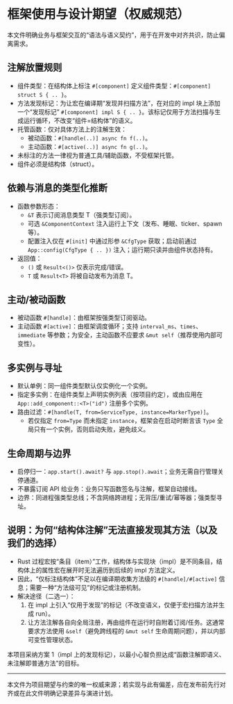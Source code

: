 # 框架使用与设计期望（权威规范）

本文件明确业务与框架交互的“语法与语义契约”，用于在开发中对齐共识，防止偏离需求。

## 注解放置规则
- 组件类型：在结构体上标注 `#[component]` 定义组件类型：`#[component] struct S { .. }`。
- 方法发现标记：为让宏在编译期“发现并扫描方法”，在对应的 impl 块上添加一个“发现标记” `#[component] impl S { .. }`。该标记仅用于方法扫描与生成运行循环，不改变“组件=结构体”的语义。
- 托管函数：仅对具体方法上的注解生效：
  - 被动函数：`#[handle(..)] async fn f(..)`。
  - 主动函数：`#[active(..)] async fn g(..)`。
- 未标注的方法一律视为普通工具/辅助函数，不受框架托管。
- 组件必须是结构体（struct）。

## 依赖与消息的类型化推断
- 函数参数形态：
  - `&T` 表示订阅消息类型 T（强类型订阅）。
  - 可选 `&ComponentContext` 注入运行上下文（发布、睡眠、ticker、spawn 等）。
  - 配置注入仅在 `#[init]` 中通过形参 `&CfgType` 获取；启动前通过 `App::config(CfgType { .. })` 注入；运行期只读并由组件状态持有。
- 返回值：
  - `()` 或 `Result<()>` 仅表示完成/错误。
  - `T` 或 `Result<T>` 将被自动发布为消息 T。

## 主动/被动函数
- 被动函数 `#[handle]`：由框架按强类型订阅驱动。
- 主动函数 `#[active]`：由框架调度循环；支持 `interval_ms`、`times`、`immediate` 等参数；为安全，主动函数不应要求 `&mut self`（推荐使用内部可变性）。

## 多实例与寻址
- 默认单例：同一组件类型默认仅实例化一个实例。
- 指定多实例：在组件类型上声明实例列表（按项目约定），或由应用在 `App::add_component::<T>("id")` 注册多个实例。
- 路由过滤：`#[handle(T, from=ServiceType, instance=MarkerType)]`。
  - 若仅指定 `from=Type` 而未指定 `instance`，框架会在启动时断言该 `Type` 全局只有一个实例，否则启动失败，避免歧义。

## 生命周期与边界
- 启停归一：`app.start().await?` 与 `app.stop().await`；业务无需自行管理关停通道。
- 不暴露订阅 API 给业务：业务只写函数签名与注解，框架自动接线。
- 边界：同进程强类型总线；不含网络跨进程；无背压/重试/幂等器；强类型寻址。

## 说明：为何“结构体注解”无法直接发现其方法（以及我们的选择）
- Rust 过程宏按“条目（item）”工作，结构体与实现块（impl）是不同条目，结构体上的属性宏在展开时无法遍历到后续的 impl 方法定义。
- 因此，“仅标注结构体”不足以在编译期收集方法级的 `#[handle]/#[active]` 信息；需要一种“方法级可见”的标记或注册机制。
- 解决途径（二选一）：
  1) 在 impl 上引入“仅用于发现”的标记（不改变语义，仅便于宏扫描方法并生成 run）。
  2) 让方法注解各自向全局注册，再由组件在运行时自附着订阅/任务。这通常要求方法使用 `&self`（避免跨线程的 `&mut self` 生命周期问题），并以内部可变性管理状态。

本项目采纳方案 1（impl 上的发现标记），以最小心智负担达成“函数注解即语义、未注解即普通方法”的目标。

---

本文件为项目期望与约束的唯一权威来源；若实现与此有偏差，应在发布前先行对齐或在此文件明确记录差异与演进计划。
